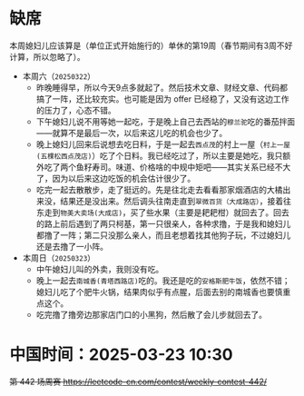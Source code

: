 
# 缺席

本周媳妇儿应该算是（单位正式开始施行的）单休的第19周（春节期间有3周不好计算，所以忽略了）。

- 本周六（`20250322`） 
  * 昨晚睡得早，所以今天9点多就起了。然后技术文章、财经文章、代码都搞了一阵，还比较充实。也可能是因为 offer 已经稳了，又没有这边工作的压力了，心态不错。
  * 下午媳妇儿说不用等她一起吃，于是晚上自己去西站的`穆兰驼`吃的番茄拌面——就算不是最后一次，以后来这儿吃的机会也少了。
  * 晚上媳妇儿回来后说想去吃日料，于是一起去`西点茂`的村上一屋（`村上一屋(五棵松西点茂店)`）吃了个日料。我已经吃过了，所以主要是她吃，我只额外吃了两个鱼籽寿司。味道、价格啥的中规中矩吧——其实关系已经不大了，因为以后来这边吃饭的机会估计很少了。
  * 吃完一起去散散步，走了挺远的。先是往北走去看看那家烟酒店的大橘出来没，结果还是没出来。然后调头往南走直到`翠微百货（大成路店）`，接着往东走到`物美大卖场(大成店)`，买了些水果（主要是耙耙柑）就回去了。回去的路上前后遇到了两只柯基，第一只很亲人，各种求撸，于是我和媳妇儿都撸了一阵；第二只没那么亲人，而且老想着找其他狗子玩，不过媳妇儿还是去撸了一小阵。
- 本周日（`20250323`） 
  * 中午媳妇儿叫的外卖，我则没有吃。
  * 晚上一起去`南城香(青塔西路店)`吃的。我还是吃的`安格斯肥牛饭`，依然不错；媳妇儿吃了个肥牛火锅，结果肉似乎有点腥，后面去别的南城香也要慎重点这个。
  * 吃完撸了撸旁边那家店门口的小黑狗，然后散了会儿步就回去了。

# 中国时间：2025-03-23 10:30

~~第 442 场周赛 https://leetcode-cn.com/contest/weekly-contest-442/~~
